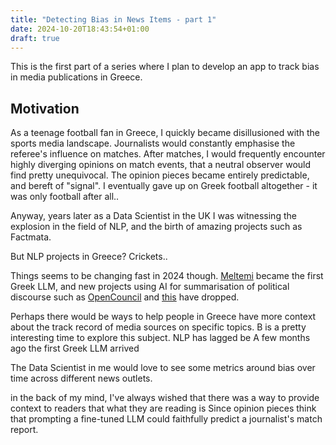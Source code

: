 ```yaml
---
title: "Detecting Bias in News Items - part 1"
date: 2024-10-20T18:43:54+01:00
draft: true
---
```


This is the first part of a series where I plan to develop an app to track bias in media publications in Greece.


## Motivation

As a teenage football fan in Greece, I quickly became disillusioned with the sports media landscape. Journalists would constantly emphasise the referee's influence on matches. After matches, I would frequently encounter highly diverging opinions on match events, that a neutral observer would find pretty unequivocal. The opinion pieces became entirely predictable, and bereft of "signal". I eventually gave up on Greek football altogether - it was only football after all..  

Anyway, years later as a Data Scientist in the UK I was witnessing the explosion in the field of NLP, and the birth of amazing projects such as Factmata. 

But NLP projects in Greece? Crickets..

Things seems to be changing fast in 2024 though. [Meltemi](https://www.ilsp.gr/en/news/meltemi-en/) became the first Greek LLM, and new projects using AI for summarisation of political discourse such as [OpenCouncil](www.opencouncil.gr) and [this](https://www.linkedin.com/posts/kperifanos_videoanalytics-ai-activity-7244629664386699265-xvNh?utm_source=share&utm_medium=member_desktop) have dropped.


Perhaps there would be ways to help people in Greece have more context about the track record of media sources on specific topics.
B
 is a pretty interesting time to explore this subject. NLP has lagged be
A few months ago the first Greek LLM arrived


The Data Scientist in me would love to see some metrics around bias over time across different news outlets.


in the back of my mind, I've always wished that there was a way to provide context to readers that what they are reading is 
Since opinion pieces think that prompting a fine-tuned LLM could faithfully predict a journalist's match report.
